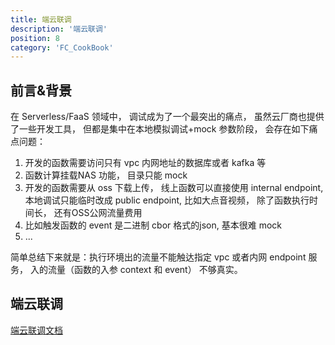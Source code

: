 ```yaml
---
title: 端云联调
description: '端云联调'
position: 8
category: 'FC_CookBook'
---
```



## 前言&背景

在 Serverless/FaaS 领域中， 调试成为了一个最突出的痛点， 虽然云厂商也提供了一些开发工具， 但都是集中在本地模拟调试+mock 参数阶段， 会存在如下痛点问题：

1. 开发的函数需要访问只有 vpc 内网地址的数据库或者 kafka 等
2. 函数计算挂载NAS 功能， 目录只能 mock
3. 开发的函数需要从 oss 下载上传， 线上函数可以直接使用 internal endpoint,   本地调试只能临时改成 public endpoint,  比如大点音视频， 除了函数执行时间长， 还有OSS公网流量费用
4. 比如触发函数的 event 是二进制 cbor 格式的json,  基本很难 mock
5. ...

简单总结下来就是：执行环境出的流量不能触达指定 vpc 或者内网 endpoint 服务， 入的流量（函数的入参 context 和 event） 不够真实。

## 端云联调

[端云联调文档](https://help.aliyun.com/document_detail/195642.html)